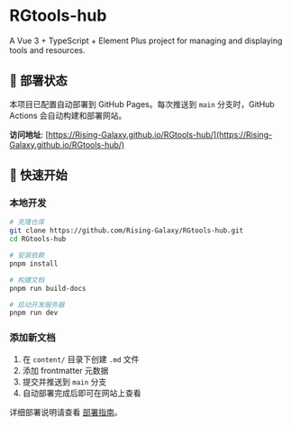 # RGtools-hub

A Vue 3 + TypeScript + Element Plus project for managing and displaying tools and resources.

## 🚀 部署状态

本项目已配置自动部署到 GitHub Pages。每次推送到 `main` 分支时，GitHub Actions 会自动构建和部署网站。

**访问地址**: [https://Rising-Galaxy.github.io/RGtools-hub/](https://Rising-Galaxy.github.io/RGtools-hub/)

## 📖 快速开始

### 本地开发

```bash
# 克隆仓库
git clone https://github.com/Rising-Galaxy/RGtools-hub.git
cd RGtools-hub

# 安装依赖
pnpm install

# 构建文档
pnpm run build-docs

# 启动开发服务器
pnpm run dev
```

### 添加新文档

1. 在 `content/` 目录下创建 `.md` 文件
2. 添加 frontmatter 元数据
3. 提交并推送到 `main` 分支
4. 自动部署完成后即可在网站上查看

详细部署说明请查看 [部署指南](./docs/deployment.md)。
